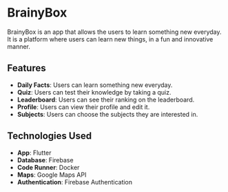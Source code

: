 # BrainyBox
BrainyBox is an app that allows the users to learn something new everyday. It is a platform where users can learn new things, in a fun and innovative manner.

## Features
- **Daily Facts**: Users can learn something new everyday.
- **Quiz**: Users can test their knowledge by taking a quiz.
- **Leaderboard**: Users can see their ranking on the leaderboard.
- **Profile**: Users can view their profile and edit it.
- **Subjects**: Users can choose the subjects they are interested in.

## Technologies Used
- **App**: Flutter
- **Database**: Firebase
- **Code Runner**: Docker
- **Maps**: Google Maps API
- **Authentication**: Firebase Authentication